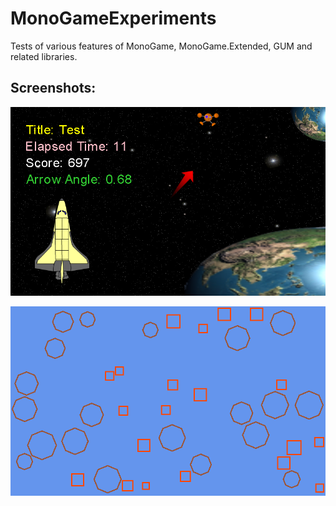 # MonoGameExperiments
Tests of various features of MonoGame, MonoGame.Extended, GUM and related libraries.

## Screenshots:
<p align="center" style="margin-bottom: 0px !important;">
  <img width="750" src="/ScreenShots/Drawing.png" alt="Drawing Tutorial" align="center">
  <br><br>
  <img width="750" src="/ScreenShots/Collisions.png" alt="MonoGame.Extended Collisions" align="center">
</p>